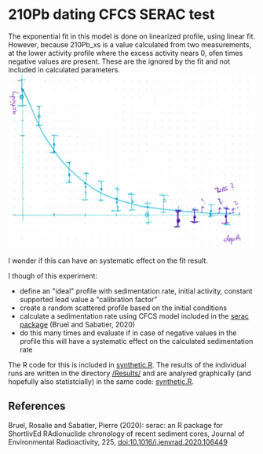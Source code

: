 # 210Pb dating CFCS SERAC test
The exponential fit in this model is done on linearized profile, using linear fit. However, because 210Pb_xs is a value calculated from two measurements, at the lower activity profile where the excess activity nears 0, ofen times negative values are present. These are the ignored by the fit and not included in calculated parameters.
![scatch](https://github.com/Danapit/210Pb_dating_CFCS_SERAC_test/blob/main/Figs/Scatch.png)

I wonder if this can have an systematic effect on the fit result.

I though of this experiment:
* define an "ideal" profile with sedimentation rate, initial activity, constant supported lead value a "calibration factor"
* create a random scattered profile based on the initial conditions
* calculate a sedimentation rate using CFCS model included in the [serac package](https://github.com/rosalieb/serac) (Bruel and Sabatier, 2020)
* do this many times and evaluate if in case of negative values in the profile this will have a systematic effect on the calculated sedimentation rate

The R code for this is included in [synthetic.R](https://github.com/Danapit/210Pb_dating_CFCS_SERAC_test/blob/main/synthetic.R).
The results of the individual runs are written in the directory [/Results/](https://github.com/Danapit/210Pb_dating_CFCS_SERAC_test/tree/main/Results) and are analyred graphically (and hopefully also statistcially) in the same code: [synthetic.R](https://github.com/Danapit/210Pb_dating_CFCS_SERAC_test/blob/main/synthetic.R).

## References
Bruel, Rosalie and Sabatier, Pierre (2020): serac: an R package for ShortlivEd RAdionuclide chronology of recent sediment cores,
Journal of Environmental Radioactivity, 225, [doi:10.1016/j.jenvrad.2020.106449](https://doi.org/10.1016/j.jenvrad.2020.106449)
